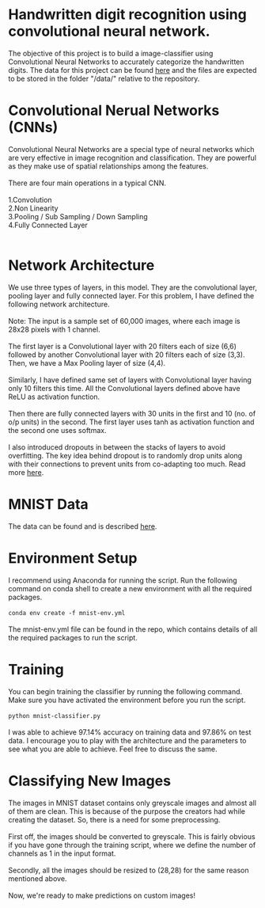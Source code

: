 # Handwritten digit recognition using convolutional neural network.
The objective of this project is to build a image-classifier using Convolutional Neural Networks to accurately categorize the handwritten digits. The data for this project can be found <a href="http://yann.lecun.com/exdb/mnist/">here</a> and the files are expected to be stored in the folder "/data/" relative to the repository.

# Convolutional Nerual Networks (CNNs)
Convolutional Neural Networks are a special type of neural networks which are very effective in image recognition and classification. They are powerful as they make use of spatial relationships among the features.
<br>
<br>
There are four main operations in a typical CNN.
<br>
<br>
1.Convolution
<br>
2.Non Linearity
<br>
3.Pooling / Sub Sampling / Down Sampling
<br>
4.Fully Connected Layer
<br>
<br>

# Network Architecture
We use three types of layers, in this model. They are the convolutional layer, pooling layer and fully connected layer.
For this problem, I have defined the following network architecture.
<br>
<br>
Note: The input is a sample set of 60,000 images, where each image is 28x28 pixels with 1 channel.
<br>
<br>
The first layer is a Convolutional layer with 20 filters each of size (6,6) followed by another Convolutional layer with 20 filters each of size (3,3). Then, we have a Max Pooling layer of size (4,4).
<br>
<br>
Similarly, I have defined same set of layers with Convolutional layer having only 10 filters this time.
All the Convolutional layers defined above have ReLU as activation function.
<br>
<br>
Then there are fully connected layers with 30 units in the first and 10 (no. of o/p units) in the second.
The first layer uses tanh as activation function and the second one uses softmax.
<br>
<br>
I also introduced dropouts in between the stacks of layers to avoid overfitting. The key idea behind dropout is to randomly drop units along with their connections to prevent units from co-adapting too much. Read more <a href="https://www.cs.toronto.edu/~hinton/absps/JMLRdropout.pdf">here</a>.

# MNIST Data
The data can be found and is described <a href="http://yann.lecun.com/exdb/mnist/">here</a>.

# Environment Setup
I recommend using Anaconda for running the script. Run the following command on conda shell to create a new environment with all the required packages.
<br>
<br>
<code>conda env create -f mnist-env.yml</code>
<br>
<br>
The mnist-env.yml file can be found in the repo, which contains details of all the required packages to run the script.

# Training
You can begin training the classifier by running the following command. Make sure you have activated the environment before you run the script.
<br>
<br>
<code>python mnist-classifier.py</code>
<br>
<br>
I was able to achieve 97.14% accuracy on training data and 97.86% on test data. I encourage you to play with the architecture and the parameters to see what you are able to achieve. Feel free to discuss the same.

# Classifying New Images
The images in MNIST dataset contains only greyscale images and almost all of them are clean. This is because of the purpose the creators had while creating the dataset. So, there is a need for some preprocessing.
<br>
<br>
First off, the images should be converted to greyscale. This is fairly obvious if you have gone through the training script, where we define the number of channels as 1 in the input format.
<br>
<br>
Secondly, all the images should be resized to (28,28) for the same reason mentioned above.
<br>
<br>
Now, we're ready to make predictions on custom images!
